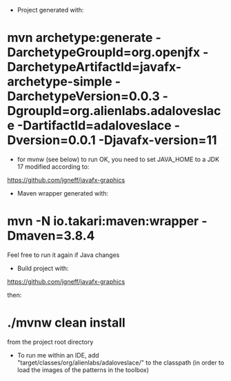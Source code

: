 - Project generated with:

# mvn archetype:generate -DarchetypeGroupId=org.openjfx -DarchetypeArtifactId=javafx-archetype-simple -DarchetypeVersion=0.0.3 -DgroupId=org.alienlabs.adaloveslace -DartifactId=adaloveslace -Dversion=0.0.1 -Djavafx-version=11

- for mvnw (see below) to run OK, you need to set JAVA_HOME to a JDK 17 modified according to:

https://github.com/jgneff/javafx-graphics

- Maven wrapper generated with:

# mvn -N io.takari:maven:wrapper -Dmaven=3.8.4

Feel free to run it again if Java changes

- Build project with:

https://github.com/jgneff/javafx-graphics

then:

# ./mvnw clean install

from the project root directory

- To run me within an IDE, add "target/classes/org/alienlabs/adaloveslace/" to the classpath (in order to load the images of the patterns in the toolbox)
